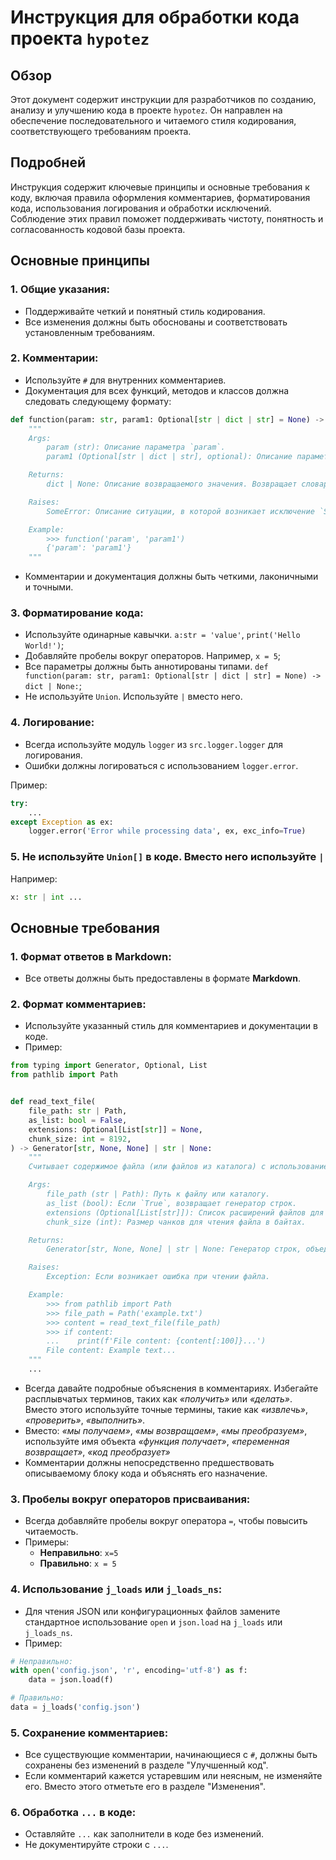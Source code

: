 # Инструкция для обработки кода проекта `hypotez`

## Обзор

Этот документ содержит инструкции для разработчиков по созданию, анализу и улучшению кода в проекте `hypotez`. Он направлен на обеспечение последовательного и читаемого стиля кодирования, соответствующего требованиям проекта.

## Подробней

Инструкция содержит ключевые принципы и основные требования к коду, включая правила оформления комментариев, форматирования кода, использования логирования и обработки исключений. Соблюдение этих правил поможет поддерживать чистоту, понятность и согласованность кодовой базы проекта.

## Основные принципы

### 1. Общие указания:
- Поддерживайте четкий и понятный стиль кодирования.
- Все изменения должны быть обоснованы и соответствовать установленным требованиям.

### 2. Комментарии:
- Используйте `#` для внутренних комментариев.
- Документация для всех функций, методов и классов должна следовать следующему формату:

```python
def function(param: str, param1: Optional[str | dict | str] = None) -> dict | None:
    """
    Args:
        param (str): Описание параметра `param`.
        param1 (Optional[str | dict | str], optional): Описание параметра `param1`. По умолчанию `None`.

    Returns:
        dict | None: Описание возвращаемого значения. Возвращает словарь или `None`.

    Raises:
        SomeError: Описание ситуации, в которой возникает исключение `SomeError`.

    Example:
        >>> function('param', 'param1')
        {'param': 'param1'}
    """
```
- Комментарии и документация должны быть четкими, лаконичными и точными.

### 3. Форматирование кода:
- Используйте одинарные кавычки. `a:str = 'value'`, `print('Hello World!')`;
- Добавляйте пробелы вокруг операторов. Например, `x = 5`;
- Все параметры должны быть аннотированы типами. `def function(param: str, param1: Optional[str | dict | str] = None) -> dict | None:`;
- Не используйте `Union`. Используйте `|` вместо него.

### 4. Логирование:
- Всегда используйте модуль `logger` из `src.logger.logger` для логирования.
- Ошибки должны логироваться с использованием `logger.error`.

Пример:
```python
try:
    ...
except Exception as ex:
    logger.error('Error while processing data', ех, exc_info=True)
```

### 5. Не используйте `Union[]` в коде. Вместо него используйте `|`
Например:
```python
x: str | int ...
```

## Основные требования

### 1. Формат ответов в Markdown:
- Все ответы должны быть предоставлены в формате **Markdown**.

### 2. Формат комментариев:
- Используйте указанный стиль для комментариев и документации в коде.
- Пример:

```python
from typing import Generator, Optional, List
from pathlib import Path


def read_text_file(
    file_path: str | Path,
    as_list: bool = False,
    extensions: Optional[List[str]] = None,
    chunk_size: int = 8192,
) -> Generator[str, None, None] | str | None:
    """
    Считывает содержимое файла (или файлов из каталога) с использованием генератора для экономии памяти.

    Args:
        file_path (str | Path): Путь к файлу или каталогу.
        as_list (bool): Если `True`, возвращает генератор строк.
        extensions (Optional[List[str]]): Список расширений файлов для чтения из каталога.
        chunk_size (int): Размер чанков для чтения файла в байтах.

    Returns:
        Generator[str, None, None] | str | None: Генератор строк, объединенная строка или `None` в случае ошибки.

    Raises:
        Exception: Если возникает ошибка при чтении файла.

    Example:
        >>> from pathlib import Path
        >>> file_path = Path('example.txt')
        >>> content = read_text_file(file_path)
        >>> if content:
        ...    print(f'File content: {content[:100]}...')
        File content: Example text...
    """
    ...
```
- Всегда давайте подробные объяснения в комментариях. Избегайте расплывчатых терминов, таких как *«получить»* или *«делать»*. Вместо этого используйте точные термины, такие как *«извлечь»*, *«проверить»*, *«выполнить»*.
- Вместо: *«мы получаем»*, *«мы возвращаем»*, *«мы преобразуем»*, используйте имя объекта *«функция получает»*, *«переменная возвращает»*, *«код преобразует»*
- Комментарии должны непосредственно предшествовать описываемому блоку кода и объяснять его назначение.

### 3. Пробелы вокруг операторов присваивания:
- Всегда добавляйте пробелы вокруг оператора `=`, чтобы повысить читаемость.
- Примеры:
  - **Неправильно**: `x=5`
  - **Правильно**: `x = 5`

### 4. Использование `j_loads` или `j_loads_ns`:
- Для чтения JSON или конфигурационных файлов замените стандартное использование `open` и `json.load` на `j_loads` или `j_loads_ns`.
- Пример:

```python
# Неправильно:
with open('config.json', 'r', encoding='utf-8') as f:
    data = json.load(f)

# Правильно:
data = j_loads('config.json')
```

### 5. Сохранение комментариев:
- Все существующие комментарии, начинающиеся с `#`, должны быть сохранены без изменений в разделе "Улучшенный код".
- Если комментарий кажется устаревшим или неясным, не изменяйте его. Вместо этого отметьте его в разделе "Изменения".

### 6. Обработка `...` в коде:
- Оставляйте `...` как заполнители в коде без изменений.
- Не документируйте строки с `...`.